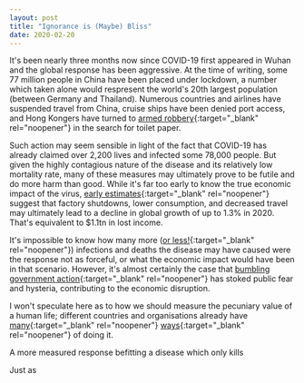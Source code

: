 ```yaml
---
layout: post
title: "Ignorance is (Maybe) Bliss"
date: 2020-02-20
---
```


It\'s been nearly three months now since COVID-19 first appeared in Wuhan and the global response has been aggressive. At the time of writing, some 77 million people in China have been placed under lockdown, a number which taken alone would respresent the world\'s 20th largest population (between Germany and Thailand). Numerous countries and airlines have suspended travel from China, cruise ships have been denied port access, and Hong Kongers have turned to [armed robbery](https://www.scmp.com/news/hong-kong/law-and-crime/article/3050907/armed-gang-steals-hk1000-toilet-paper-coronavirus){:target="_blank" rel="noopener"} in the search for toilet paper.

Such action may seem sensible in light of the fact that COVID-19 has already claimed over 2,200 lives and infected some 78,000 people. But given the highly contagious nature of the disease and its relatively low mortality rate, many of these measures may ultimately prove to be futile and do more harm than good. While it\'s far too early to know the true economic impact of the virus, [early estimates](https://www.theguardian.com/world/2020/feb/19/coronavirus-could-cost-global-economy-1tn-in-lost-output){:target="_blank" rel="noopener"} suggest that factory shutdowns, lower consumption, and decreased travel may ultimately lead to a decline in global growth of up to 1.3% in 2020. That's equivalent to $1.1tn in lost income.

It\'s impossible to know how many more ([or less!](https://medium.com/@indica/how-japan-made-covid-19-worse-c97180df9c95){:target="_blank" rel="noopener"}) infections and deaths the disease may have caused were the response not as forceful, or what the economic impact would have been in that scenario. However, it\'s almost certainly the case that [bumbling government action](https://edition.cnn.com/asia/live-news/coronavirus-outbreak-01-28-20-intl-hnk/h_de6f7529da8c257da95ca55439097408){:target="_blank" rel="noopener"} has stoked public fear and hysteria, contributing to the economic disruption. 

I won\'t speculate here as to how we should measure the pecuniary value of a human life; different countries and organisations already have [many](https://onlinelibrary.wiley.com/doi/pdf/10.1002/psb.1562){:target="_blank" rel="noopener"} [ways](https://www.bloomberg.com/graphics/2017-value-of-life/){:target="_blank" rel="noopener"} of doing it.

A more measured response befitting a disease which only kills 

Just as 

